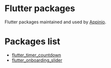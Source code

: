 # Flutter packages
Flutter packages maintained and used by [Appinio](https://appinio.com).


# Packages list
- [flutter_timer_countdown](packages/flutter_timer_countdown/)
- [flutter_onboarding_slider](packages/flutter_onboarding_slider/)
